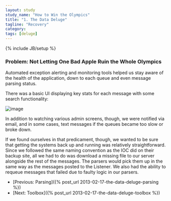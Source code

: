 ```yaml
---
layout: study
study_name: "How to Win the Olympics"
title: "1. The Data Deluge"
tagline: "Recovery"
category: 
tags: [deluge]
---
```

{% include JB/setup %}

### Problem: Not Letting One Bad Apple Ruin the Whole Olympics

Automated exception alerting and monitoring tools helped us stay aware of the health of the application, down to each queue and even message parsing status. 

There was a basic UI displaying key stats for each message with some search functionality:

![image](http://f.cl.ly/items/3D3B1I2H0f1J0a1i1t3U/Screen%20Shot%202013-02-11%20at%2010.40.04%20AM.png)

In addition to watching various admin screens, though, we were notified via email, and in some cases, text messages if the queues became too slow or broke down. 

If we found ourselves in that predicament, though, we wanted to be sure that getting the systems back up and running was relatively straightforward. Since we followed the same naming convention as the IOC did on their backup site, all we had to do was download a missing file to our server alongside the rest of the messages. The parsers would pick them up in the same way as the messages posted to the Listener. We also had the ability to requeue messages that failed due to faulty logic in our parsers.

* [Previous: Parsing]({% post_url 2013-02-17-the-data-deluge-parsing %})
* [Next: Toolbox]({% post_url 2013-02-17-the-data-deluge-toolbox %})
